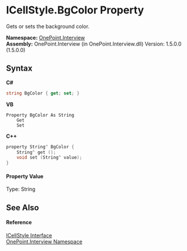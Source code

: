 # ICellStyle.BgColor Property 
 

Gets or sets the background color.

**Namespace:**&nbsp;<a href="N_OnePoint_Interview">OnePoint.Interview</a><br />**Assembly:**&nbsp;OnePoint.Interview (in OnePoint.Interview.dll) Version: 1.5.0.0 (1.5.0.0)

## Syntax

**C#**<br />
``` C#
string BgColor { get; set; }
```

**VB**<br />
``` VB
Property BgColor As String
	Get
	Set
```

**C++**<br />
``` C++
property String^ BgColor {
	String^ get ();
	void set (String^ value);
}
```


#### Property Value
Type: String

## See Also


#### Reference
<a href="T_OnePoint_Interview_ICellStyle">ICellStyle Interface</a><br /><a href="N_OnePoint_Interview">OnePoint.Interview Namespace</a><br />